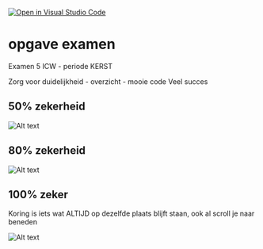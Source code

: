 [![Open in Visual Studio Code](https://classroom.github.com/assets/open-in-vscode-2e0aaae1b6195c2367325f4f02e2d04e9abb55f0b24a779b69b11b9e10269abc.svg)](https://classroom.github.com/online_ide?assignment_repo_id=17603699&assignment_repo_type=AssignmentRepo)
# opgave examen

Examen 5 ICW - periode KERST

Zorg voor duidelijkheid - overzicht - mooie code
Veel succes

## 50% zekerheid

![Alt text](images/50.png)

## 80% zekerheid

![Alt text](images/80.png)

## 100% zeker

Koring is iets wat ALTIJD op dezelfde plaats blijft staan, ook al scroll je naar beneden

![Alt text](images/100.png)
